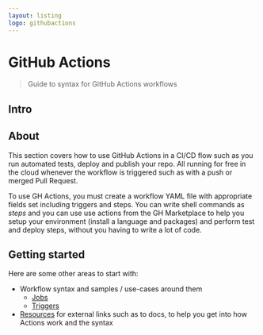 ```yaml
---
layout: listing
logo: githubactions
---
```

# GitHub Actions
> Guide to syntax for GitHub Actions workflows


## Intro


## About

This section covers how to use GitHub Actions in a CI/CD flow such as you run automated tests, deploy and publish your repo. All running for free in the cloud whenever the workflow is triggered such as with a push or merged Pull Request.

To use GH Actions, you must create a workflow YAML file with appropriate fields set including triggers and steps. You can write shell commands as _steps_ and you can use use actions from the GH Marketplace to help you setup your environment (install a language and packages) and perform test and deploy steps, without you having to write a lot of code.


## Getting started

Here are some other areas to start with:

- Workflow syntax and samples / use-cases around them
    - [Jobs](jobs.md)
    - [Triggers](triggers.md)
- [Resources](resources.md) for external links such as to docs, to help you get into how Actions work and the syntax
